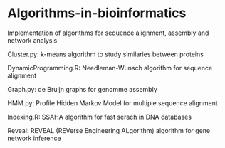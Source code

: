 # Algorithms-in-bioinformatics
Implementation of algorithms for sequence alignment, assembly and network analysis

Cluster.py: k-means algorithm to study similaries between proteins

DynamicProgramming.R: Needleman-Wunsch algorithm for sequence alignment

Graph.py: de Bruijn graphs for genomme assembly

HMM.py: Profile Hidden Markov Model for multiple sequence alignment

Indexing.R: SSAHA algorithm for fast serach in DNA databases

Reveal: REVEAL (REVerse Engineering ALgorithm) algorithm for gene network inference

